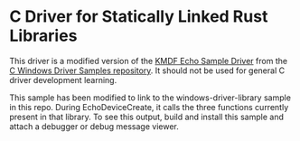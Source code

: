 # C Driver for Statically Linked Rust Libraries

This driver is a modified version of the [KMDF Echo Sample Driver](https://github.com/microsoft/Windows-driver-samples/tree/main/general/echo/kmdf/driver/DriverSync) from the [C Windows Driver Samples repository](https://github.com/microsoft/Windows-driver-samples).  It should not be used for general C driver development learning.

This sample has been modified to link to the windows-driver-library sample in this repo.  During EchoDeviceCreate, it calls the three functions currently present in that library.  To see this output, build and install this sample and attach a debugger or debug message viewer.